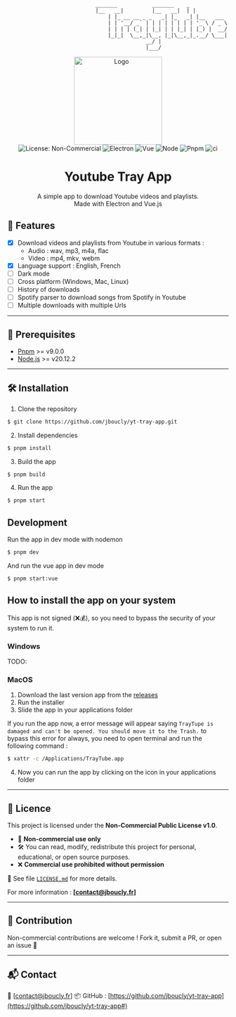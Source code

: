 ```
                            _______           _______    _
                            |__   __|         |__   __|  | |
                                | |_ __ __ _ _   _| |_   _| |__   ___
                                | | '__/ _` | | | | | | | | '_ \ / _ \
                                | | | | (_| | |_| | | |_| | |_) |  __/
                                |_|_|  \__,_|\__, |_|\__,_|_.__/ \___|
                                            __/ |
                                            |___/
```

<div align="center">
  <img src="https://raw.githubusercontent.com/jboucly/yt-tray-app/main/src/assets/logo.png" alt="Logo" width="200"/>
</div>

<div align="center">
    <img src="https://img.shields.io/badge/license-Non--Commercial-red?style=for-the-badge" alt="License: Non-Commercial" />
    <img src="https://img.shields.io/badge/-electron-F1C40F?style=for-the-badge&labelColor=17202A&logo=electron&logoColor=61DBFB" alt="Electron" />
    <img src="https://img.shields.io/badge/-vue-4CD964?style=for-the-badge&labelColor=17202A&logo=vue.js&logoColor=61DBFB" alt="Vue" />
    <img src="https://img.shields.io/badge/-node-8CC84B?style=for-the-badge&labelColor=17202A&logo=node.js&logoColor=339933" alt="Node" />
    <img src="https://img.shields.io/badge/pnpm-20232A?style=for-the-badge&logo=pnpm&logoColor=f6922" alt="Pnpm" />
    <img src="https://github.com/jboucly/tray-tube/actions/workflows/quality.yml/badge.svg" alt="ci" />
</div>

<div align="center">
  <h1>Youtube Tray App</h1>
  <p>
    A simple app to download Youtube videos and playlists.<br>
    Made with Electron and Vue.js
  </p>
</div>

## 🚀 Features

- [x] Download videos and playlists from Youtube in various formats :
    - Audio : wav, mp3, m4a, flac
    - Video : mp4, mkv, webm
- [x] Language support : English, French
- [ ] Dark mode
- [ ] Cross platform (Windows, Mac, Linux)
- [ ] History of downloads
- [ ] Spotify parser to download songs from Spotify in Youtube
- [ ] Multiple downloads with multiple Urls

---

## 📄 Prerequisites

- [Pnpm](https://pnpm.io/) >= v9.0.0
- [Node.js](https://nodejs.org/en/) >= v20.12.2

---

## 🛠️ Installation

1. Clone the repository

```bash
$ git clone https://github.com/jboucly/yt-tray-app.git
```

2. Install dependencies

```bash
$ pnpm install
```

3. Build the app

```bash
$ pnpm build
```

4. Run the app

```bash
$ pnpm start
```

## Development

Run the app in dev mode with nodemon

```bash
$ pnpm dev
```

And run the vue app in dev mode

```bash
$ pnpm start:vue
```

## How to install the app on your system

This app is not signed (❌💰), so you need to bypass the security of your system to run it.

### Windows

TODO:

### MacOS

1. Download the last version app from the [releases](https://github.com/jboucly/tray-tube/releases)
2. Run the installer
3. Slide the app in your applications folder

If you run the app now, a error message will appear saying `TrayTupe is damaged and can't be opened. You should move it to the Trash.` to bypass this error for always, you need to open terminal and run the following command :

```bash
$ xattr -c /Applications/TrayTube.app
```

4. Now you can run the app by clicking on the icon in your applications folder

---

## 📄 Licence

This project is licensed under the **Non-Commercial Public License v1.0**.

- 📎 **Non-commercial use only**
- 🛠️ You can read, modify, redistribute this project for personal, educational, or open source purposes.
- ❌ **Commercial use prohibited without permission**

🧾 See file [`LICENSE.md`](./LICENSE.md) for more details.

For more information : **[contact@jboucly.fr]**

---

## 🤝 Contribution

Non-commercial contributions are welcome !
Fork it, submit a PR, or open an issue 🙌

---

## 📬 Contact

📧 [contact@jboucly.fr]
📦 GitHub : [https://github.com/jboucly/yt-tray-app](https://github.com/jboucly/yt-tray-app#)
